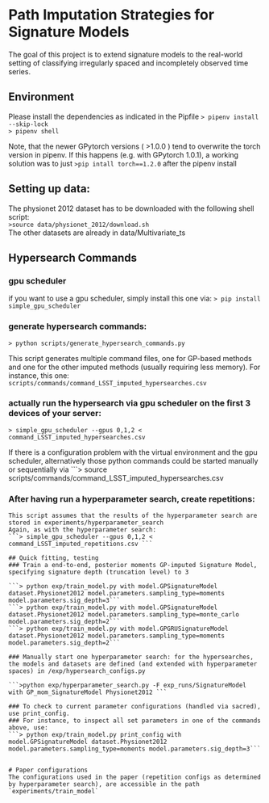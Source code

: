# Path Imputation Strategies for Signature Models
 
The goal of this project is to extend signature models to the real-world setting of classifying irregularly spaced and incompletely observed time series. 


## Environment
Please install the dependencies as indicated in the Pipfile 
```> pipenv install --skip-lock```  
```> pipenv shell```

Note, that the newer GPytorch versions ( >1.0.0 ) tend to overwrite the torch version in pipenv. If this happens (e.g. with GPytorch 1.0.1), a working solution was to just ```>pip intall torch==1.2.0``` 
after the pipenv install

## Setting up data:
The physionet 2012 dataset has to be downloaded with the following shell script:  
```>source data/physionet_2012/download.sh```   
The other datasets are already in data/Multivariate_ts

## Hypersearch Commands
### gpu scheduler
if you want to use a gpu scheduler, simply install this one via:
```> pip install simple_gpu_scheduler ```

### generate hypersearch commands:
```> python scripts/generate_hypersearch_commands.py```

This script generates multiple command files, one for GP-based methods and one for the other imputed methods (usually requiring less memory).
For instance, this one: ```scripts/commands/command_LSST_imputed_hypersearches.csv```

### actually run the hypersearch via gpu scheduler on the first 3 devices of your server:
```> simple_gpu_scheduler --gpus 0,1,2 < command_LSST_imputed_hypersearches.csv ```

If there is a configuration problem with the virtual environment and the gpu scheduler, alternatively those python commands could be started manually
or sequentially via ```> source scripts/commands/command_LSST_imputed_hypersearches.csv

### After having run a hyperparameter search, create repetitions:
```> python scripts/generate_repetitions.py  
This script assumes that the results of the hyperparameter search are stored in experiments/hyperparameter_search 
Again, as with the hyperparameter search:
```> simple_gpu_scheduler --gpus 0,1,2 < command_LSST_imputed_repetitions.csv ```

## Quick fitting, testing
### Train a end-to-end, posterior moments GP-imputed Signature Model, specifying signature depth (truncation level) to 3

```> python exp/train_model.py with model.GPSignatureModel dataset.Physionet2012 model.parameters.sampling_type=moments model.parameters.sig_depth=3```
```> python exp/train_model.py with model.GPSignatureModel dataset.Physionet2012 model.parameters.sampling_type=monte_carlo model.parameters.sig_depth=2```
```> python exp/train_model.py with model.GPGRUSignatureModel dataset.Physionet2012 model.parameters.sampling_type=moments model.parameters.sig_depth=2```

### Manually start one hyperparameter search: for the hypersearches, the models and datasets are defined (and extended with hyperparameter spaces) in /exp/hypersearch_configs.py

```>python exp/hyperparameter_search.py -F exp_runs/SignatureModel with GP_mom_SignatureModel Physionet2012 ```

### To check to current parameter configurations (handled via sacred), use print_config.
### For instance, to inspect all set parameters in one of the commands above, use:
```> python exp/train_model.py print_config with model.GPSignatureModel dataset.Physionet2012 model.parameters.sampling_type=moments model.parameters.sig_depth=3```


# Paper configurations  
The configurations used in the paper (repetition configs as determined by hyperparameter search), are accessible in the path `experiments/train_model`  

